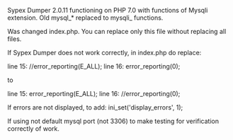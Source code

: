 Sypex Dumper 2.0.11 functioning on PHP 7.0 with functions of Mysqli extension. 
Old mysql_* replaced to mysqli_ functions. 

Was changed index.php. You can replace only this file without replacing all files.


If Sypex Dumper does not work correctly, in index.php do replace:

line 15: //error_reporting(E_ALL);
line 16: error_reporting(0);

to

line 15: error_reporting(E_ALL);
line 16: //error_reporting(0);

If errors are not displayed, to add: ini_set('display_errors', 1);

If using not default mysql port (not 3306) to make testing for verification correctly of work.
